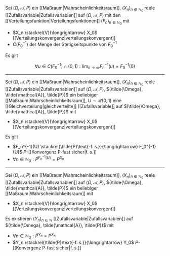 Sei $(\Omega, \mathcal{A}, P)$ ein [[Maßraum|Wahrscheinlichkeitsraum]], $(X_n)_{n \in \mathbb{N}_0}$ reele [[Zufallsvariable|Zufallsvariablen]] auf $(\Omega, \mathcal{A}, P)$ mit den [[Verteilungsfunktion|Verteilungsfunktionen]] $(F_n)_{n \in \mathbb{N}_0}$ mit
- $X_n \stackrel{V}{\longrightarrow} X_0$ [[Verteilungskonvergenz|verteilungskonvergent]]
- $C(F_0^{-1})$ der Menge der Stetigkeitspunkte von $F_0^{-1}$

Es gilt

$$
	\forall u \in C(F_0^{-1}) \cap (0, 1) : \lim_{n \to \infty} F_n^{-1}(u) = F_0^{-1}(0)
$$

---

Sei $(\Omega, \mathcal{A}, P)$ ein [[Maßraum|Wahrscheinlichkeitsraum]], $(X_n)_{n \in \mathbb{N}_0}$ reele [[Zufallsvariable|Zufallsvariablen]] auf $(\Omega, \mathcal{A}, P)$, $(\tilde{\Omega}, \tilde{\mathcal{A}}, \tilde{P})$ ein beliebiger [[Maßraum|Wahrscheinlichkeitsraum]], $U \sim \mathcal{R}(0, 1)$ eine [[Gleichverteilung|gleichverteilte]] [[Zufallsvariable]] auf $(\tilde{\Omega}, \tilde{\mathcal{A}}, \tilde{P})$ mit
- $X_n \stackrel{V}{\longrightarrow} X_0$ [[Verteilungskonvergenz|verteilungskonvergent]]

Es gilt
- $F_n^{-1}(U) \stackrel{\tilde{P}\text{-f. s.}}{\longrightarrow} F_0^{-1}(U)$ $P$-[[Konvergenz P-fast sicher|f. s.]]
- $\forall n \in \mathbb{N}_0 : \tilde{P}^{F_n^{-1}(U)} = P^{X_n}$

---

Sei $(\Omega, \mathcal{A}, P)$ ein [[Maßraum|Wahrscheinlichkeitsraum]], $(X_n)_{n \in \mathbb{N}_0}$ reele [[Zufallsvariable|Zufallsvariablen]] auf $(\Omega, \mathcal{A}, P)$, $(\tilde{\Omega}, \tilde{\mathcal{A}}, \tilde{P})$ ein beliebiger [[Maßraum|Wahrscheinlichkeitsraum]] mit
- $X_n \stackrel{V}{\longrightarrow} X_0$ [[Verteilungskonvergenz|verteilungskonvergent]]

Es existieren $(Y_n)_{n \in \mathbb{N}}$ [[Zufallsvariable|Zufallsvariablen]] auf $(\tilde{\Omega}, \tilde{\mathcal{A}}, \tilde{P})$ mit
- $\forall n \in \mathbb{N}_0 : \tilde{P}^{Y_n} = P^{X_n}$
- $Y_n \stackrel{\tilde{P}\text{-f. s.}}{\longrightarrow} Y_0$ $P$-[[Konvergenz P-fast sicher|f. s.]]